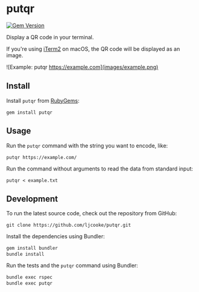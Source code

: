# putqr

[![Gem Version](https://badge.fury.io/rb/putqr.svg)](https://rubygems.org/gems/putqr)

Display a QR code in your terminal.

If you're using [iTerm2](https://iterm2.com) on macOS,
the QR code will be displayed as an image.

![Example: putqr https://example.com](images/example.png)

## Install

Install `putqr` from [RubyGems](https://rubygems.org/):

```
gem install putqr
```

## Usage

Run the `putqr` command with the string you want to encode, like:

```
putqr https://example.com/
```

Run the command without arguments to read the data from standard input:

```
putqr < example.txt
```

## Development

To run the latest source code, check out the repository from GitHub:

```
git clone https://github.com/ljcooke/putqr.git
```

Install the dependencies using Bundler:

```
gem install bundler
bundle install
```

Run the tests and the `putqr` command using Bundler:

```
bundle exec rspec
bundle exec putqr
```
